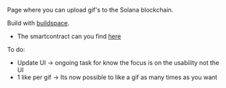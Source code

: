 Page where you can upload gif's to the Solana blockchain.

Build with [buildspace](https://buildspace.so/).

- The smartcontract can you find [here](https://github.com/kaspergff/SolWall-contract)

To do:

- Update UI -> ongoing task for know the focus is on the usability not the UI
- 1 like per gif -> Its now possible to like a gif as many times as you want